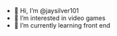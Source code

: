 - 👋 Hi, I’m @jaysilver101
- 👀 I’m interested in video games
- 🌱 I’m currently learning front end
<!---
jaysilver101/jaysilver101 is a ✨ special ✨ repository because its `README.md` (this file) appears on your GitHub profile.
You can click the Preview link to take a look at your changes.
--->
